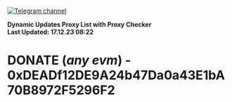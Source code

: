 [![Telegram channel](https://img.shields.io/endpoint?url=https://runkit.io/damiankrawczyk/telegram-badge/branches/master?url=https://t.me/n4z4v0d)](https://t.me/n4z4v0d) 

**Dynamic Updates Proxy List with Proxy Checker**  
**Last Updated: 17.12.23 08:22**

# DONATE (_any evm_) - 0xDEADf12DE9A24b47Da0a43E1bA70B8972F5296F2
